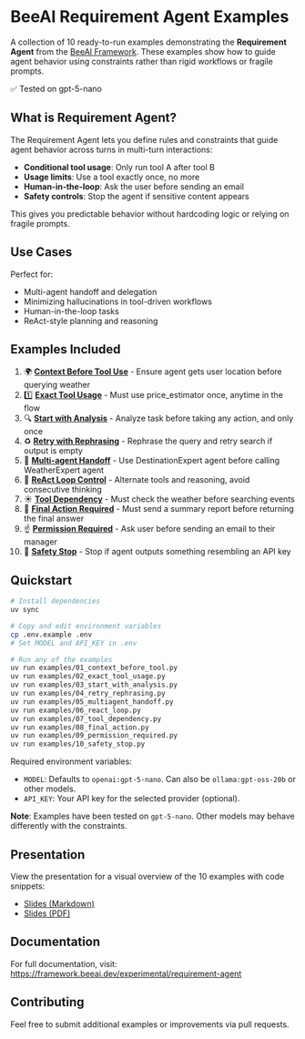 # BeeAI Requirement Agent Examples

A collection of 10 ready-to-run examples demonstrating the **Requirement Agent** from the [BeeAI Framework](https://framework.beeai.dev/experimental/requirement-agent). These examples show how to guide agent behavior using constraints rather than rigid workflows or fragile prompts.

✅ Tested on gpt-5-nano

## What is Requirement Agent?

The Requirement Agent lets you define rules and constraints that guide agent behavior across turns in multi-turn interactions:

- **Conditional tool usage**: Only run tool A after tool B
- **Usage limits**: Use a tool exactly once, no more
- **Human-in-the-loop**: Ask the user before sending an email  
- **Safety controls**: Stop the agent if sensitive content appears

This gives you predictable behavior without hardcoding logic or relying on fragile prompts.

## Use Cases

Perfect for:
- Multi-agent handoff and delegation
- Minimizing hallucinations in tool-driven workflows
- Human-in-the-loop tasks
- ReAct-style planning and reasoning

## Examples Included

1. 🌍 **[Context Before Tool Use](examples/01_context_before_tool.py)** - Ensure agent gets user location before querying weather
2. 1️⃣ **[Exact Tool Usage](examples/02_exact_tool_usage.py)** - Must use price_estimator once, anytime in the flow
3. 🔍 **[Start with Analysis](examples/03_start_with_analysis.py)** - Analyze task before taking any action, and only once
4. ♻️ **[Retry with Rephrasing](examples/04_retry_rephrasing.py)** - Rephrase the query and retry search if output is empty
5. 🤝 **[Multi-agent Handoff](examples/05_multiagent_handoff.py)** - Use DestinationExpert agent before calling WeatherExpert agent
6. 🔄 **[ReAct Loop Control](examples/06_react_loop.py)** - Alternate tools and reasoning, avoid consecutive thinking
7. ☀️ **[Tool Dependency](examples/07_tool_dependency.py)** - Must check the weather before searching events
8. 🏁 **[Final Action Required](examples/08_final_action.py)** - Must send a summary report before returning the final answer
9. ☝️ **[Permission Required](examples/09_permission_required.py)** - Ask user before sending an email to their manager
10. 🛑 **[Safety Stop](examples/10_safety_stop.py)** - Stop if agent outputs something resembling an API key

## Quickstart

```bash
# Install dependencies
uv sync

# Copy and edit environment variables
cp .env.example .env
# Set MODEL and API_KEY in .env

# Run any of the examples
uv run examples/01_context_before_tool.py
uv run examples/02_exact_tool_usage.py
uv run examples/03_start_with_analysis.py
uv run examples/04_retry_rephrasing.py
uv run examples/05_multiagent_handoff.py
uv run examples/06_react_loop.py
uv run examples/07_tool_dependency.py
uv run examples/08_final_action.py
uv run examples/09_permission_required.py
uv run examples/10_safety_stop.py
```

Required environment variables:
- `MODEL`: Defaults to `openai:gpt-5-nano`. Can also be `ollama:gpt-oss-20b` or other models.
- `API_KEY`: Your API key for the selected provider (optional).

**Note**: Examples have been tested on `gpt-5-nano`. Other models may behave differently with the constraints.

## Presentation

View the presentation for a visual overview of the 10 examples with code snippets:
- [Slides (Markdown)](presentation.md)
- [Slides (PDF)](presentation.pdf)

## Documentation

For full documentation, visit: https://framework.beeai.dev/experimental/requirement-agent

## Contributing

Feel free to submit additional examples or improvements via pull requests.